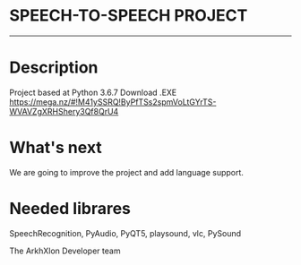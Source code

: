# SPEECH-TO-SPEECH PROJECT
__________________________
# Description
Project based at Python 3.6.7
Download .EXE https://mega.nz/#!M41ySSRQ!ByPfTSs2spmVoLtGYrTS-WVAVZgXRHShery3Qf8QrU4
# What's next
We are going to improve the project and add language support.
# Needed librares
SpeechRecognition, PyAudio, PyQT5, playsound, vlc, PySound


The ArkhXlon Developer team
